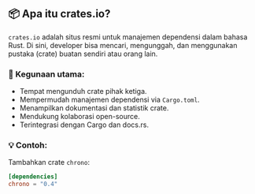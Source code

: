 ## 📦 Apa itu crates.io?

`crates.io` adalah situs resmi untuk manajemen dependensi dalam bahasa Rust. Di sini, developer bisa mencari, mengunggah, dan menggunakan pustaka (crate) buatan sendiri atau orang lain.

### 🔧 Kegunaan utama:

- Tempat mengunduh crate pihak ketiga.
- Mempermudah manajemen dependensi via `Cargo.toml`.
- Menampilkan dokumentasi dan statistik crate.
- Mendukung kolaborasi open-source.
- Terintegrasi dengan Cargo dan docs.rs.

### 💡 Contoh:

Tambahkan crate `chrono`:

```toml
[dependencies]
chrono = "0.4"
